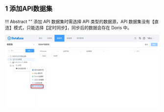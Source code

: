## 1 添加API数据集

!!! Abstract ""
    添加 API 数据集时需选择 API 类型的数据源，API 数据集没有【直连】模式，只能选择【定时同步】，同步后的数据会存在 Doris 中。

![添加关联数据集](../../img/dataset_configuration/添加API数据集.png)



